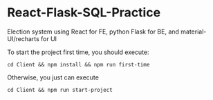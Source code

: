 # React-Flask-SQL-Practice
Election system using React for FE, python Flask for BE, and material-UI/recharts for UI

To start the project first time,
you should execute:
```
cd Client && npm install && npm run first-time
```

Otherwise, you just can execute
```
cd Client && npm run start-project
```

